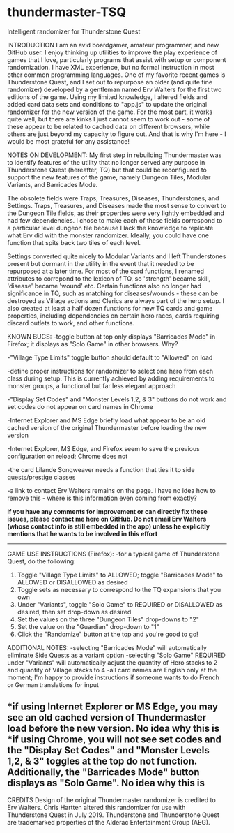 # thundermaster-TSQ
Intelligent randomizer for Thunderstone Quest

INTRODUCTION
I am an avid boardgamer, amateur programmer, and new GitHub user. I enjoy thinking up utilities to improve the play experience of games that I love, particularly programs that assist with setup or component randomization. I have XML experience, but no formal instruction in most other common programming languages. One of my favorite recent games is Thunderstone Quest, and I set out to repurpose an older (and quite fine randomizer) developed by a gentleman named Erv Walters for the first two editions of the game. Using my limited knowledge, I altered fields and added card data sets and conditions to "app.js" to update the original randomizer for the new version of the game. For the most part, it works quite well, but there are kinks I just cannot seem to work out - some of these appear to be related to cached data on different browsers, while others are just beyond my capacity to figure out. And that is why I'm here - I would be most grateful for any assistance! 


NOTES ON DEVELOPMENT:
My first step in rebuilding Thundermaster was to identify features of the utility that no longer served any purpose in Thunderstone Quest (hereafter, TQ) but that could be reconfigured to support the new features of the game, namely Dungeon Tiles, Modular Variants, and Barricades Mode.

The obsolete fields were Traps, Treasures, Diseases, Thunderstones, and Settings. Traps, Treasures, and Diseases made the most sense to convert to the Dungeon Tile fields, as their properties were very lightly embedded and had few dependencies. I chose to make each of these fields correspond to a particular level dungeon tile because I lack the knowledge to replicate what Erv did with the monster randomizer. Ideally, you could have one function that spits back two tiles of each level.

Settings converted quite nicely to Modular Variants and I left Thunderstones present but dormant in the utility in the event that it needed to be repurposed at a later time. For most of the card functions, I renamed attributes to correpond to the lexicon of TQ, so 'strength' became skill, 'disease' became 'wound' etc. Certain functions also no longer had significance in TQ, such as matching for diseases/wounds - these can be destroyed as Village actions and Clerics are always part of the hero setup. I also created at least a half dozen functions for new TQ cards and game properties, including dependencies on certain hero races, cards requiring discard outlets to work, and other functions.  
 

KNOWN BUGS:
-toggle button at top only displays "Barricades Mode" in Firefox; it displays as "Solo Game" in other browsers. Why?

-"Village Type Limits" toggle button should default to "Allowed" on load

-define proper instructions for randomizer to select one hero from each class during setup. This is currently achieved by adding requirements to monster groups, a functional but far less elegant approach

-"Display Set Codes" and "Monster Levels 1,2, & 3" buttons do not work and set codes do not appear on card names in Chrome

-Internet Explorer and MS Edge briefly load what appear to be an old cached version of the original Thundermaster before loading the new version

-Internet Explorer, MS Edge, and Firefox seem to save the previous configuration on reload; Chrome does not

-the card Lilande Songweaver needs a function that ties it to side quests/prestige classes

-a link to contact Erv Walters remains on the page. I have no idea how to remove this - where is this information even coming from exactly? 

**if you have any comments for improvement or can directly fix these issues, please contact me here on GitHub. Do not email Erv Walters (whose contact info is still embedded in the app) unless he explicitly mentions that he wants to be involved in this effort**   

-----------------------------------------------------------------------------------------------------
GAME USE INSTRUCTIONS (Firefox):
-for a typical game of Thunderstone Quest, do the following:
1) Toggle "Village Type Limits" to ALLOWED; toggle "Barricades Mode" to ALLOWED or DISALLOWED as desired
2) Toggle sets as necessary to correspond to the TQ expansions that you own
3) Under "Variants", toggle "Solo Game" to REQUIRED or DISALLOWED as desired, then set drop-down as desired 
4) Set the values on the three "Dungeon Tiles" drop-downs to "2"
5) Set the value on the "Guardian" drop-down to "1"
6) Click the "Randomize" button at the top and you're good to go!


ADDITIONAL NOTES:
-selecting "Barricades Mode" will automatically eliminate Side Quests as a variant option
-selecting "Solo Game" REQUIRED under "Variants" will automatically adjust the quantity of Hero stacks to 2 and quantity of Village stacks to 4
-all card names are English only at the moment; I'm happy to provide instructions if someone wants to do French or German translations for input

*if using Internet Explorer or MS Edge, you may see an old cached version of Thundermaster load before the new version. No idea why this is
*if using Chrome, you will not see set codes and the "Display Set Codes" and "Monster Levels 1,2, & 3" toggles at the top do not function. Additionally, the "Barricades Mode" button displays as "Solo Game". No idea why this is    
-----------------------------------------------------------------------------------------------------

CREDITS
Design of the original Thundermaster randomizer is credited to Erv Walters. Chris Hartten altered this randomizer for use with Thunderstone Quest in July 2019. Thunderstone and Thunderstone Quest are trademarked properties of the Alderac Entertainment Group (AEG).  

  
